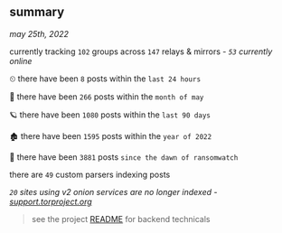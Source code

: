 
## summary
_may 25th, 2022_

currently tracking `102` groups across `147` relays & mirrors - _`53` currently online_

⏲ there have been `8` posts within the `last 24 hours`

🦈 there have been `266` posts within the `month of may`

🪐 there have been `1080` posts within the `last 90 days`

🏚 there have been `1595` posts within the `year of 2022`

🦕 there have been `3881` posts `since the dawn of ransomwatch`

there are `49` custom parsers indexing posts

_`20` sites using v2 onion services are no longer indexed - [support.torproject.org](https://support.torproject.org/onionservices/v2-deprecation/)_

> see the project [README](https://github.com/joshhighet/ransomwatch#ransomwatch--) for backend technicals
